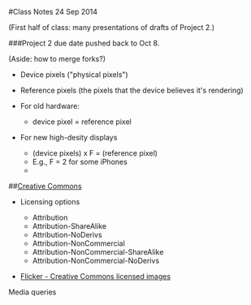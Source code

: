 #Class Notes 24 Sep 2014



(First half of class: many presentations of drafts of Project 2.)

###Project 2 due date pushed back to Oct 8.

(Aside: how to merge forks?) 





* Device pixels ("physical pixels")
* Reference pixels (the pixels that the device believes it's rendering)

* For old hardware:
  * device pixel = reference pixel

* For new high-desity displays
  * (device pixels) x F = (reference pixel)
  * E.g., F = 2 for some iPhones
  * 


##[Creative Commons](https://creativecommons.org/)

* Licensing options
  * Attribution 
  * Attribution-ShareAlike 
  * Attribution-NoDerivs 
  * Attribution-NonCommercial 
  * Attribution-NonCommercial-ShareAlike 
  * Attribution-NonCommercial-NoDerivs 

* [Flicker - Creative Commons licensed images](https://www.flickr.com/creativecommons/)





Media queries










